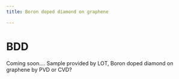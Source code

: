 ```yaml
---
title: Boron doped diamond on graphene

---
```

# BDD
Coming soon....
Sample provided by LOT, Boron doped diamond on graphene by PVD or CVD? 
